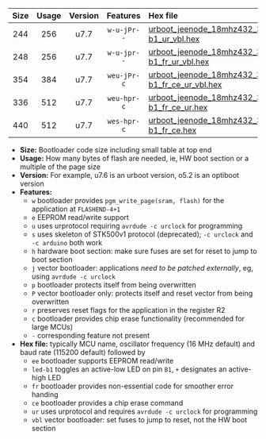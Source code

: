 |Size|Usage|Version|Features|Hex file|
|:-:|:-:|:-:|:-:|:--|
|244|256|u7.7|`w-u-jPr--`|[urboot_jeenode_18mhz432_38400bps_led-b1_ur_vbl.hex](https://raw.githubusercontent.com/stefanrueger/urboot.hex/main/boards/jeenode/fcpu_18mhz432/38400_bps/urboot_jeenode_18mhz432_38400bps_led-b1_ur_vbl.hex)|
|248|256|u7.7|`w-u-jpr--`|[urboot_jeenode_18mhz432_38400bps_led-b1_fr_ur_vbl.hex](https://raw.githubusercontent.com/stefanrueger/urboot.hex/main/boards/jeenode/fcpu_18mhz432/38400_bps/urboot_jeenode_18mhz432_38400bps_led-b1_fr_ur_vbl.hex)|
|354|384|u7.7|`weu-jPr-c`|[urboot_jeenode_18mhz432_38400bps_ee_led-b1_fr_ce_ur_vbl.hex](https://raw.githubusercontent.com/stefanrueger/urboot.hex/main/boards/jeenode/fcpu_18mhz432/38400_bps/urboot_jeenode_18mhz432_38400bps_ee_led-b1_fr_ce_ur_vbl.hex)|
|336|512|u7.7|`weu-hpr-c`|[urboot_jeenode_18mhz432_38400bps_ee_led-b1_fr_ce_ur.hex](https://raw.githubusercontent.com/stefanrueger/urboot.hex/main/boards/jeenode/fcpu_18mhz432/38400_bps/urboot_jeenode_18mhz432_38400bps_ee_led-b1_fr_ce_ur.hex)|
|440|512|u7.7|`wes-hpr-c`|[urboot_jeenode_18mhz432_38400bps_ee_led-b1_fr_ce.hex](https://raw.githubusercontent.com/stefanrueger/urboot.hex/main/boards/jeenode/fcpu_18mhz432/38400_bps/urboot_jeenode_18mhz432_38400bps_ee_led-b1_fr_ce.hex)|

- **Size:** Bootloader code size including small table at top end
- **Usage:** How many bytes of flash are needed, ie, HW boot section or a multiple of the page size
- **Version:** For example, u7.6 is an urboot version, o5.2 is an optiboot version
- **Features:**
  + `w` bootloader provides `pgm_write_page(sram, flash)` for the application at `FLASHEND-4+1`
  + `e` EEPROM read/write support
  + `u` uses urprotocol requiring `avrdude -c urclock` for programming
  + `s` uses skeleton of STK500v1 protocol (deprecated); `-c urclock` and `-c arduino` both work
  + `h` hardware boot section: make sure fuses are set for reset to jump to boot section
  + `j` vector bootloader: applications *need to be patched externally*, eg, using `avrdude -c urclock`
  + `p` bootloader protects itself from being overwritten
  + `P` vector bootloader only: protects itself and reset vector from being overwritten
  + `r` preserves reset flags for the application in the register R2
  + `c` bootloader provides chip erase functionality (recommended for large MCUs)
  + `-` corresponding feature not present
- **Hex file:** typically MCU name, oscillator frequency (16 MHz default) and baud rate (115200 default) followed by
  + `ee` bootloader supports EEPROM read/write
  + `led-b1` toggles an active-low LED on pin `B1`, `+` designates an active-high LED
  + `fr` bootloader provides non-essential code for smoother error handing
  + `ce` bootloader provides a chip erase command
  + `ur` uses urprotocol and requires `avrdude -c urclock` for programming
  + `vbl` vector bootloader: set fuses to jump to reset, not the HW boot section
